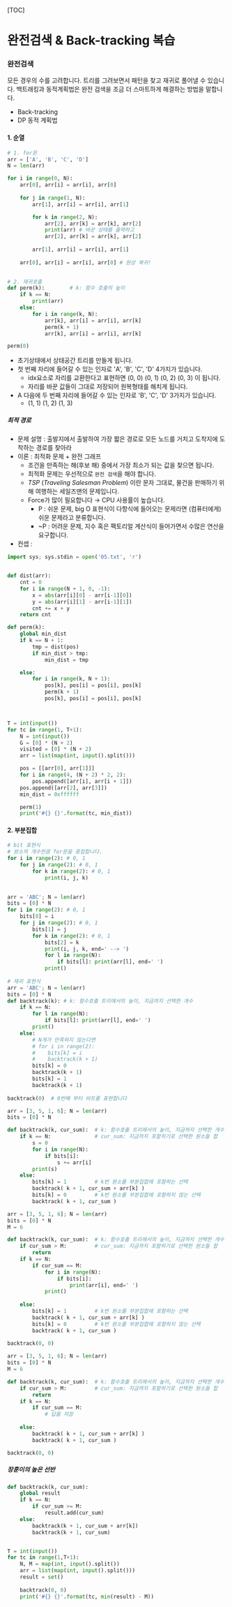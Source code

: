 [TOC]

# 완전검색 & Back-tracking 복습

### 완전검색

모든 경우의 수를 고려합니다. 트리를 그려보면서 패턴을 찾고 재귀로 풀어낼 수 있습니다. 백트래킹과 동적계획법은 완전 검색을 조금 더 스마트하게 해결하는 방법을 말합니다.

- Back-tracking
- DP 동적 계획법

#### 1. 순열

```python
# 1. for문
arr = ['A', 'B', 'C', 'D']
N = len(arr)

for i in range(0, N):
    arr[0], arr[i] = arr[i], arr[0]
    
    for j in range(1, N):
        arr[1], arr[i] = arr[i], arr[1]

        for k in range(2, N):
        	arr[2], arr[k] = arr[k], arr[2]
		    print(arr) # 바꾼 상태를 출력하고
	        arr[2], arr[k] = arr[k], arr[2]
            
        arr[1], arr[i] = arr[i], arr[1]
	    
    arr[0], arr[i] = arr[i], arr[0] # 원상 복귀!

    
# 2. 재귀호출
def perm(k):		# k: 함수 호출의 높이
    if k == N:
        print(arr)
    else:
        for i in range(k, N):
            arr[k], arr[i] = arr[i], arr[k]
            perm(k + 1)
            arr[k], arr[i] = arr[i], arr[k]

perm(0)
```

- 초기상태에서 상태공간 트리를 만들게 됩니다.
- 첫 번째 자리에 들어갈 수 있는 인자로 'A', 'B', 'C', 'D' 4가지가 있습니다.
  - idx요소로 자리를 교환한다고 표현하면 (0, 0) (0, 1) (0, 2) (0, 3) 이 됩니다.
  - 자리를 바꾼 값들이 그대로 저장되어 원복형태를 해치게 됩니다.
- A 다음에 두 번째 자리에 들어갈 수 있는 인자로 'B', 'C', 'D' 3가지가 있습니다.
  - (1, 1) (1, 2) (1, 3)

##### 최적 경로

- 문제 설명 : 출발지에서 출발하여 가장 짧은 경로로 모든 노드를 거치고 도착지에 도착하는 경로를 찾아라
- 이론 : 최적화 문제 + 완전 그래프
  - 조건을 만족하는 해(후보 해) 중에서 가장 최소가 되는 값을 찾으면 됩니다.
  - 최적화 문제는 우선적으로 `완전 검색`을 해야 합니다.
  - *TSP* (*Traveling Salesman Problem*) 이란 문자 그대로, 물건을 판매하기 위해 여행하는 세일즈맨의 문제입니다.
  - Force가 많이 필요합니다 → CPU 사용률이 높습니다. 
    - P : 쉬운 문제, big O 표현식이 다항식에 들어오는 문제라면 (컴퓨터에게) 쉬운 문제라고 분류합니다.
    - ~P : 어려운 문제, 지수 혹은 팩토리얼 계산식이 들어가면서 수많은 연산을 요구합니다.
- 컨셉 : 

```python
import sys; sys.stdin = open('05.txt', 'r')


def dist(arr):
    cnt = 0
    for i in range(N + 1, 0, -1):
        x = abs(arr[i][0] - arr[i-1][0])
        y = abs(arr[i][1] - arr[i-1][1])
        cnt += x + y
    return cnt

def perm(k):
    global min_dist
    if k == N + 1:
        tmp = dist(pos)
        if min_dist > tmp:
            min_dist = tmp

    else:
        for i in range(k, N + 1):
            pos[k], pos[i] = pos[i], pos[k]
            perm(k + 1)
            pos[k], pos[i] = pos[i], pos[k]



T = int(input())
for tc in range(1, T+1):
    N = int(input())
    G = [0] * (N + 2)
    visited = [0] * (N + 2)
    arr = list(map(int, input().split()))

    pos = [[arr[0], arr[1]]]
    for i in range(4, (N + 2) * 2, 2):
        pos.append([arr[i], arr[i + 1]])
    pos.append([arr[2], arr[3]])
    min_dist = 0xffffff

    perm(1)
    print('#{} {}'.format(tc, min_dist))


```



#### 2. 부분집합

```python
# bit 표현식
# 원소의 개수만큼 for문을 중첩합니다.
for i in range(2): # 0, 1
    for j in range(2): # 0, 1
        for k in range(2): # 0, 1
            print(i, j, k)

           
arr = 'ABC'; N = len(arr)
bits = [0] * N
for i in range(2): # 0, 1
    bits[0] = i
    for j in range(2): # 0, 1
        bits[1] = j
        for k in range(2): # 0, 1
            bits[2] = k
            print(i, j, k, end=' --> ')
            for l in range(N):
                if bits[l]: print(arr[l], end=' ')
            print()
            
# 재귀 표현식
arr = 'ABC'; N = len(arr)
bits = [0] * N
def backtrack(k): # k: 함수호출 트리에서의 높이, 지금까지 선택한 개수
    if k == N:
        for l in range(N):
            if bits[l]: print(arr[l], end=' ')
        print()
    else:
        # N개가 만족하지 않는다면
        # for i in range(2):
        #    bits[k] = i
        #    backtrack(k + 1)
        bits[k] = 0  
        backtrack(k + 1) 
        bits[k] = 1
        backtrack(k + 1)    
        
backtrack(0)  # 0번째 부터 비트를 표현합니다
```

```python
arr = [3, 5, 1, 6]; N = len(arr)
bits = [0] * N

def backtrack(k, cur_sum):	# k: 함수호출 트리에서의 높이, 지금까지 선택한 개수
    if k == N:				# cur_sum: 지금까지 포함히기로 선택한 원소들 합
        s = 0
        for i in range(N):
            if bits[i]:
                s += arr[i]
        print(s)
    else:
        bits[k] = 1			# k번 원소를 부분집합에 포함하는 선택
        backtrack( k + 1, cur_sum + arr[k] )
        bits[k] = 0			# k번 원소를 부분집합에 포함하지 않는 선택
        backtrack( k + 1, cur_sum )
```

```python
arr = [3, 5, 1, 6]; N = len(arr)
bits = [0] * N
M = 6

def backtrack(k, cur_sum):	# k: 함수호출 트리에서의 높이, 지금까지 선택한 개수
    if cur_sum > M:			# cur_sum: 지금까지 포함히기로 선택한 원소들 합
        return 
    if k == N:				
		if cur_sum == M:
	        for i in range(N):
	            if bits[i]:
	                print(arr[i], end=' ')
            print()
    
    else:
        bits[k] = 1			# k번 원소를 부분집합에 포함하는 선택
        backtrack( k + 1, cur_sum + arr[k] )
        bits[k] = 0			# k번 원소를 부분집합에 포함하지 않는 선택
        backtrack( k + 1, cur_sum )
        
backtrack(0, 0)
```

```python
arr = [3, 5, 1, 6]; N = len(arr)
bits = [0] * N
M = 6

def backtrack(k, cur_sum):	# k: 함수호출 트리에서의 높이, 지금까지 선택한 개수
    if cur_sum > M:			# cur_sum: 지금까지 포함히기로 선택한 원소들 합
        return 
    if k == N:				
		if cur_sum == M:
            # 답을 저장
    
    else:
        backtrack( k + 1, cur_sum + arr[k] )
        backtrack( k + 1, cur_sum )

backtrack(0, 0)
```

##### 장훈이의 높은 선반

```python
def backtrack(k, cur_sum):
    global result
    if k == N:
        if cur_sum >= M:
            result.add(cur_sum)
    else:
        backtrack(k + 1, cur_sum + arr[k])
        backtrack(k + 1, cur_sum)


T = int(input())
for tc in range(1,T+1):
    N, M = map(int, input().split())
    arr = list(map(int, input().split()))
    result = set()
    
    backtrack(0, 0)
    print('#{} {}'.format(tc, min(result) - M))
```

